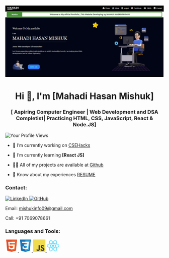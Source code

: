 <!-- Header -->
<p align="center">
  <img src="https://github.com/mishuk09/Portfolio/blob/main/Portfolio.PNG" alt="Portfolio Banner">
</p>

<!-- Title -->
<h1 align="center">Hi 👋, I'm [Mahadi Hasan Mishuk]</h1>
<h3 align="center">[ Aspiring Computer Engineer | Web Development and DSA Completist| Practicing HTML, CSS, JavaScript, React & Node.JS]</h3>

<!-- Profile Views Badge -->
<p align="left">
  <img align="left" src="https://komarev.com/ghpvc/?username=your-username&label=Profile%20views&color=0e75b6&style=flat" alt="Your Profile Views" />
</p>

<br>

<!-- What I'm Currently Working On -->
- 🔭 I’m currently working on [CSEHacks](http://mahadiinfo.me/CSE-Hacks/)

<!-- About Me -->
- 🌱 I’m currently learning **[React JS]**

- 👨‍💻 All of my projects are available at [Github](https://github.com/mishuk09)

- 📄 Know about my experiences [RESUME](https://drive.google.com/file/d/1ZebBBpfdJ3B8edAajIWJQh7yVPdIQJK2/view?usp=sharing)

 

 

 

<!-- Contact Section -->
<h3 align="left">Contact:</h3>
<p align="left">
  <!-- LinkedIn -->
  <a href="https://www.linkedin.com/in/mishuk09/" target="_blank">
    <img src="https://raw.githubusercontent.com/rahuldkjain/github-profile-readme-generator/master/src/images/icons/Social/linked-in-alt.svg" alt="LinkedIn" height="30" width="40" />
  </a>
  
  <!-- GitHub -->
  <a href="https://github.com/mishuk09" target="_blank">
    <img src="https://raw.githubusercontent.com/rahuldkjain/github-profile-readme-generator/master/src/images/icons/Social/github.svg" alt="GitHub" height="30" width="40" />
  </a>
  
  <!-- Email -->
  Email: [mishukinfo09@gmail.com](mailto:mishukinfo09@gmail.com)
  
  <!-- Contact Number -->
  Call: +91 7069078661
</p>


<!-- Languages and Tools Section -->
<h3 align="left">Languages and Tools:</h3>
<p align="left">
  <!-- HTML Icon and Link -->
  <a href="https://developer.mozilla.org/en-US/docs/Web/HTML" target="_blank">
    <img src="https://raw.githubusercontent.com/devicons/devicon/master/icons/html5/html5-original.svg" alt="HTML5" width="40" height="40"/>
  </a>
  
  <!-- CSS Icon and Link -->
  <a href="https://developer.mozilla.org/en-US/docs/Web/CSS" target="_blank">
    <img src="https://raw.githubusercontent.com/devicons/devicon/master/icons/css3/css3-original.svg" alt="CSS3" width="40" height="40"/>
  </a>

  <!-- JavaScript Icon and Link -->
  <a href="https://developer.mozilla.org/en-US/docs/Web/JavaScript" target="_blank">
    <img src="https://raw.githubusercontent.com/devicons/devicon/master/icons/javascript/javascript-original.svg" alt="JavaScript" width="40" height="40"/>
  </a>

   <!-- React Icon and Link -->
  <a href="https://reactjs.org/" target="_blank">
    <img src="https://raw.githubusercontent.com/devicons/devicon/master/icons/react/react-original.svg" alt="React" width="40" height="40"/>
  </a>
  
  <!-- Add other languages and tools as needed -->
</p>

 
